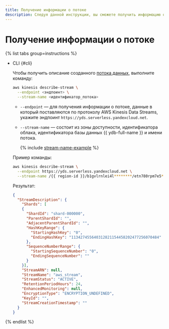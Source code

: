 ```yaml
---
title: Получение информации о потоке
description: Следуя данной инструкции, вы сможете получить информацию о потоке.
---
```


# Получение информации о потоке

{% list tabs group=instructions %}

- CLI {#cli}

  Чтобы получить описание созданного [потока данных](../../concepts/glossary.md#stream-concepts), выполните команду:

  ```bash
  aws kinesis describe-stream \
    --endpoint <эндпоинт> \
    --stream-name <идентификатор_потока>
  ```

  * `--endpoint` — для получения информации о потоке, данные в который поставляются по протоколу AWS Kinesis Data Streams, укажите эндпоинт `https://yds.serverless.yandexcloud.net`.
  * `--stream-name` — состоит из зоны доступности, идентификатора облака, идентификатора базы данных {{ ydb-full-name }} и имени потока.

    {% include [stream-name-example](../../../_includes/data-streams/stream-name-example.md) %}

  Пример команды:

  ```bash
  aws kinesis describe-stream \
    --endpoint https://yds.serverless.yandexcloud.net \
    --stream-name /{{ region-id }}/b1gvlrnlei4l********/etn780rpm7e5********/default
  ```

  Результат:

  ```json
  {
    "StreamDescription": {
      "Shards": [
      {
        "ShardId": "shard-000000",
        "ParentShardId": "",
        "AdjacentParentShardId": "",
        "HashKeyRange": {
          "StartingHashKey": "0",
          "EndingHashKey": "113427455640312821154458202477256070484"
        },
        "SequenceNumberRange": {
          "StartingSequenceNumber": "0",
          "EndingSequenceNumber": ""
        }
      }],
      "StreamARN": null,
      "StreamName": "aws_stream",
      "StreamStatus": "ACTIVE",
      "RetentionPeriodHours": 24,
      "EnhancedMonitoring": null,
      "EncryptionType": "ENCRYPTION_UNDEFINED",
      "KeyId": "",
      "StreamCreationTimestamp": ""
    }
  }
  ```

{% endlist %}

